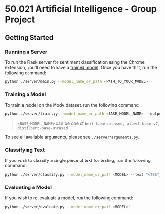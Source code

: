 # 50.021 Artificial Intelligence - Group Project

## Getting Started

### Running a Server

To run the Flask server for sentiment classification using the Chrome extension, you'll need to have a [trained model](#training-a-model).
Once you have that, run the following command:

```bash
python ./server/main.py --model_name_or_path <PATH_TO_YOUR_MODEL>
```

### Training a Model

To train a model on the Mody dataset, run the following command:

```bash
python ./server/train.py --model_name_or_path <BASE_MODEL_NAME> --output_dir <YOUR_MODEL_NAME> 
```

> `<BASE_MODEL_NAME>` can be one of `bert-base-uncased, albert-base-v2, distilbert-base-uncased`

To see all available arguments, please see `./server/arguments.py`.

### Classifying Text

If you wish to classify a single piece of text for testing, run the following command:

```bash
python ./server/classify.py --model_name_or_path <MODEL> --text "<TEST_TEXT>"
```

### Evaluating a Model

If you wish to re-evaluate a model, run the following command:

```bash
python ./server/evaluate.py --model_name_or_path <MODEL>"
```